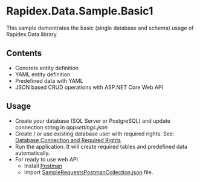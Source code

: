 ﻿# Rapidex.Data.Sample.Basic1

This sample demontrates the basic (single database and schema) usage of Rapidex.Data library.

## Contents

- Concrete entity definition
- YAML entity definition
- Predefined data with YAML
- JSON based CRUD operations with ASP.NET Core Web API

## Usage

- Create your database (SQL Server or PostgreSQL) and update connection string in *appsettings.json*
- Create / or use existing database user with required rights. See: [Database Connection and Required Rights](../docs/DatabaseConnectionAndRequiredRights.md)
- Run the application. It will create required tables and predefined data automatically.
- For ready to use web API
	- Install [Postman](https://www.postman.com/downloads/)
	- Import [SampleRequestsPostmanCollection.json](SampleRequestsPostmanCollection.json) file.

